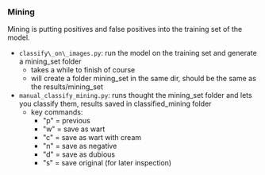 ### Mining 

Mining is putting positives and false positives into the training set of the model.

- `classify\_on\_images.py`: run the model on the training set and generate a mining\_set folder
	- takes a while to finish of course
	- will create a folder mining\_set in the same dir, should be the same as the results/mining\_set
- `manual_classify_mining.py`: runs thought the mining\_set folder and lets you classify them, results saved in classified\_mining folder
	- key commands:
		- "p" = previous
		- "w" = save as wart
		- "c" = save as wart with cream
		- "n" = save as negative
		- "d" = save as dubious
		- "s" = save original (for later inspection)
